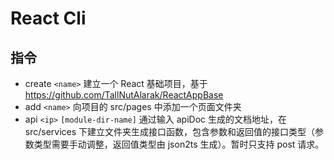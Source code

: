 # React Cli

## 指令

-   create `<name>`
    建立一个 React 基础项目，基于 https://github.com/TallNutAlarak/ReactAppBase
-   add `<name>`
    向项目的 src/pages 中添加一个页面文件夹
-   api `<ip>` `[module-dir-name]`
    通过输入 apiDoc 生成的文档地址，在 src/services 下建立文件夹生成接口函数，包含参数和返回值的接口类型（参数类型需要手动调整，返回值类型由 json2ts 生成）。暂时只支持 post 请求。
